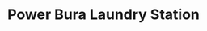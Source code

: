 ---
title: "Power Bura Laundry Station"
url: /adela-heights-gandara/power-bura-laundry-station-maharlika-highway/
shop: laundry
---